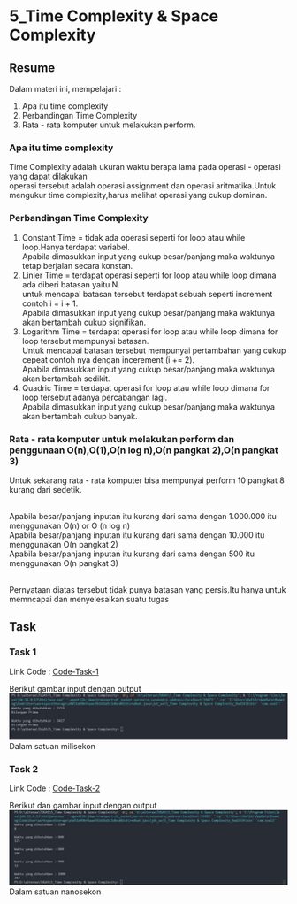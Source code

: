 # 5_Time Complexity & Space Complexity

## Resume

Dalam materi ini, mempelajari :<br />

1. Apa itu time complexity <br />
2. Perbandingan Time Complexity <br />
3. Rata - rata komputer untuk melakukan perform.<br />

### Apa itu time complexity

Time Complexity adalah ukuran waktu berapa lama pada operasi - operasi yang dapat dilakukan<br />
operasi tersebut adalah operasi assignment dan operasi aritmatika.Untuk mengukur time complexity,harus melihat operasi yang cukup dominan.

### Perbandingan Time Complexity

1. Constant Time = tidak ada operasi seperti for loop atau while loop.Hanya terdapat variabel.<br />
   Apabila dimasukkan input yang cukup besar/panjang maka waktunya tetap berjalan secara konstan.
2. Linier Time = terdapat operasi seperti for loop atau while loop dimana ada diberi batasan yaitu N.<br />
   untuk mencapai batasan tersebut terdapat sebuah seperti increment contoh i = i + 1.<br />
   Apabila dimasukkan input yang cukup besar/panjang maka waktunya akan bertambah cukup signifikan.
3. Logarithm Time = terdapat operasi for loop atau while loop dimana for loop tersebut mempunyai batasan.<br />
   Untuk mencapai batasan tersebut mempunyai pertambahan yang cukup cepeat contoh nya dengan incerement (i += 2).<br />
   Apabila dimasukkan input yang cukup besar/panjang maka waktunya akan bertambah sedikit.
4. Quadric Time = terdapat operasi for loop atau while loop dimana for loop tersebut adanya percabangan lagi.<br />
   Apabila dimasukkan input yang cukup besar/panjang maka waktunya akan bertambah cukup banyak.

### Rata - rata komputer untuk melakukan perform dan penggunaan O(n),O(1),O(n log n),O(n pangkat 2),O(n pangkat 3)

Untuk sekarang rata - rata komputer bisa mempunyai perform 10 pangkat 8 kurang dari sedetik.<br /><br />

Apabila besar/panjang inputan itu kurang dari sama dengan 1.000.000 itu menggunakan O(n) or O (n log n)<br />
Apabila besar/panjang inputan itu kurang dari sama dengan 10.000 itu menggunakan O(n pangkat 2)<br />
Apabila besar/panjang inputan itu kurang dari sama dengan 500 itu menggunakan O(n pangkat 3)<br /><br />

Pernyataan diatas tersebut tidak punya batasan yang persis.Itu hanya untuk memncapai dan menyelesaikan suatu tugas

## Task

### Task 1

Link Code : [Code-Task-1](https://github.com/hafidzencis/java_muhammad-hafidz-febriansyah/blob/master/5_Time%20Complexity%20%26%20Space%20Complexity/praktikum/src/com/soal1.java)<br />

Berikut gambar input dengan output <br />
![input-output-no-1](https://github.com/hafidzencis/java_muhammad-hafidz-febriansyah/blob/master/5_Time%20Complexity%20%26%20Space%20Complexity/screenshot/soal1.JPG) <br />
Dalam satuan milisekon

### Task 2

Link Code : [Code-Task-2](https://github.com/hafidzencis/java_muhammad-hafidz-febriansyah/blob/master/5_Time%20Complexity%20%26%20Space%20Complexity/praktikum/src/com/soal2.java)<br />

Berikut dan gambar input dengan output <br />
![input-output-no-2](https://github.com/hafidzencis/java_muhammad-hafidz-febriansyah/blob/master/5_Time%20Complexity%20%26%20Space%20Complexity/screenshot/soal2.JPG)<br />
Dalam satuan nanosekon
